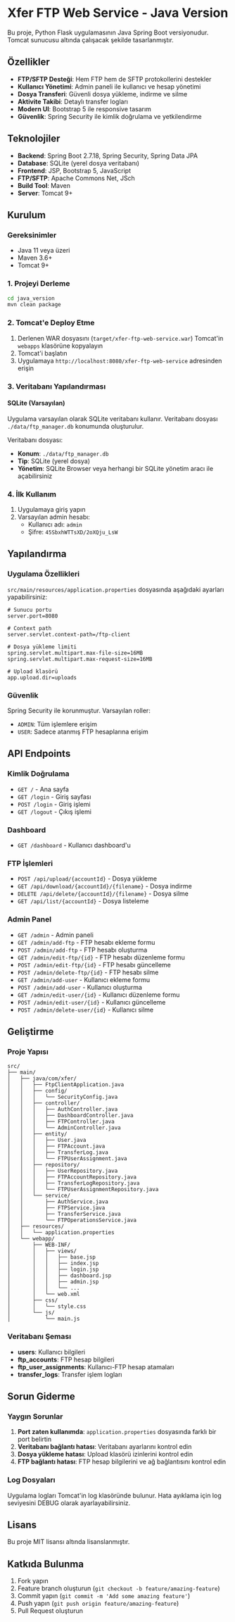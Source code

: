 # Xfer FTP Web Service - Java Version

Bu proje, Python Flask uygulamasının Java Spring Boot versiyonudur. Tomcat sunucusu altında çalışacak şekilde tasarlanmıştır.

## Özellikler

- **FTP/SFTP Desteği**: Hem FTP hem de SFTP protokollerini destekler
- **Kullanıcı Yönetimi**: Admin paneli ile kullanıcı ve hesap yönetimi
- **Dosya Transferi**: Güvenli dosya yükleme, indirme ve silme
- **Aktivite Takibi**: Detaylı transfer logları
- **Modern UI**: Bootstrap 5 ile responsive tasarım
- **Güvenlik**: Spring Security ile kimlik doğrulama ve yetkilendirme

## Teknolojiler

- **Backend**: Spring Boot 2.7.18, Spring Security, Spring Data JPA
- **Database**: SQLite (yerel dosya veritabanı)
- **Frontend**: JSP, Bootstrap 5, JavaScript
- **FTP/SFTP**: Apache Commons Net, JSch
- **Build Tool**: Maven
- **Server**: Tomcat 9+

## Kurulum

### Gereksinimler

- Java 11 veya üzeri
- Maven 3.6+
- Tomcat 9+

### 1. Projeyi Derleme

```bash
cd java_version
mvn clean package
```

### 2. Tomcat'e Deploy Etme

1. Derlenen WAR dosyasını (`target/xfer-ftp-web-service.war`) Tomcat'in `webapps` klasörüne kopyalayın
2. Tomcat'i başlatın
3. Uygulamaya `http://localhost:8080/xfer-ftp-web-service` adresinden erişin

### 3. Veritabanı Yapılandırması

#### SQLite (Varsayılan)
Uygulama varsayılan olarak SQLite veritabanı kullanır. Veritabanı dosyası `./data/ftp_manager.db` konumunda oluşturulur.

Veritabanı dosyası:
- **Konum**: `./data/ftp_manager.db`
- **Tip**: SQLite (yerel dosya)
- **Yönetim**: SQLite Browser veya herhangi bir SQLite yönetim aracı ile açabilirsiniz

### 4. İlk Kullanım

1. Uygulamaya giriş yapın
2. Varsayılan admin hesabı:
   - Kullanıcı adı: `admin`
   - Şifre: `45SbxhWTTsXD/2oXQju_LsW`

## Yapılandırma

### Uygulama Özellikleri

`src/main/resources/application.properties` dosyasında aşağıdaki ayarları yapabilirsiniz:

```properties
# Sunucu portu
server.port=8080

# Context path
server.servlet.context-path=/ftp-client

# Dosya yükleme limiti
spring.servlet.multipart.max-file-size=16MB
spring.servlet.multipart.max-request-size=16MB

# Upload klasörü
app.upload.dir=uploads
```

### Güvenlik

Spring Security ile korunmuştur. Varsayılan roller:
- `ADMIN`: Tüm işlemlere erişim
- `USER`: Sadece atanmış FTP hesaplarına erişim

## API Endpoints

### Kimlik Doğrulama
- `GET /` - Ana sayfa
- `GET /login` - Giriş sayfası
- `POST /login` - Giriş işlemi
- `GET /logout` - Çıkış işlemi

### Dashboard
- `GET /dashboard` - Kullanıcı dashboard'u

### FTP İşlemleri
- `POST /api/upload/{accountId}` - Dosya yükleme
- `GET /api/download/{accountId}/{filename}` - Dosya indirme
- `DELETE /api/delete/{accountId}/{filename}` - Dosya silme
- `GET /api/list/{accountId}` - Dosya listeleme

### Admin Panel
- `GET /admin` - Admin paneli
- `GET /admin/add-ftp` - FTP hesabı ekleme formu
- `POST /admin/add-ftp` - FTP hesabı oluşturma
- `GET /admin/edit-ftp/{id}` - FTP hesabı düzenleme formu
- `POST /admin/edit-ftp/{id}` - FTP hesabı güncelleme
- `POST /admin/delete-ftp/{id}` - FTP hesabı silme
- `GET /admin/add-user` - Kullanıcı ekleme formu
- `POST /admin/add-user` - Kullanıcı oluşturma
- `GET /admin/edit-user/{id}` - Kullanıcı düzenleme formu
- `POST /admin/edit-user/{id}` - Kullanıcı güncelleme
- `POST /admin/delete-user/{id}` - Kullanıcı silme

## Geliştirme

### Proje Yapısı

```
src/
├── main/
│   ├── java/com/xfer/
│   │   ├── FtpClientApplication.java
│   │   ├── config/
│   │   │   └── SecurityConfig.java
│   │   ├── controller/
│   │   │   ├── AuthController.java
│   │   │   ├── DashboardController.java
│   │   │   ├── FTPController.java
│   │   │   └── AdminController.java
│   │   ├── entity/
│   │   │   ├── User.java
│   │   │   ├── FTPAccount.java
│   │   │   ├── TransferLog.java
│   │   │   └── FTPUserAssignment.java
│   │   ├── repository/
│   │   │   ├── UserRepository.java
│   │   │   ├── FTPAccountRepository.java
│   │   │   ├── TransferLogRepository.java
│   │   │   └── FTPUserAssignmentRepository.java
│   │   └── service/
│   │       ├── AuthService.java
│   │       ├── FTPService.java
│   │       ├── TransferService.java
│   │       └── FTPOperationsService.java
│   ├── resources/
│   │   └── application.properties
│   └── webapp/
│       ├── WEB-INF/
│       │   ├── views/
│       │   │   ├── base.jsp
│       │   │   ├── index.jsp
│       │   │   ├── login.jsp
│       │   │   ├── dashboard.jsp
│       │   │   ├── admin.jsp
│       │   │   └── ...
│       │   └── web.xml
│       ├── css/
│       │   └── style.css
│       └── js/
│           └── main.js
```

### Veritabanı Şeması

- **users**: Kullanıcı bilgileri
- **ftp_accounts**: FTP hesap bilgileri
- **ftp_user_assignments**: Kullanıcı-FTP hesap atamaları
- **transfer_logs**: Transfer işlem logları

## Sorun Giderme

### Yaygın Sorunlar

1. **Port zaten kullanımda**: `application.properties` dosyasında farklı bir port belirtin
2. **Veritabanı bağlantı hatası**: Veritabanı ayarlarını kontrol edin
3. **Dosya yükleme hatası**: Upload klasörü izinlerini kontrol edin
4. **FTP bağlantı hatası**: FTP hesap bilgilerini ve ağ bağlantısını kontrol edin

### Log Dosyaları

Uygulama logları Tomcat'in log klasöründe bulunur. Hata ayıklama için log seviyesini DEBUG olarak ayarlayabilirsiniz.

## Lisans

Bu proje MIT lisansı altında lisanslanmıştır.

## Katkıda Bulunma

1. Fork yapın
2. Feature branch oluşturun (`git checkout -b feature/amazing-feature`)
3. Commit yapın (`git commit -m 'Add some amazing feature'`)
4. Push yapın (`git push origin feature/amazing-feature`)
5. Pull Request oluşturun
